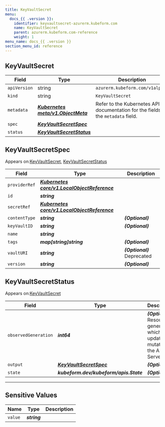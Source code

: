 ```yaml
---
title: KeyVaultSecret
menu:
  docs_{{ .version }}:
    identifier: keyvaultsecret-azurerm.kubeform.com
    name: KeyVaultSecret
    parent: azurerm.kubeform.com-reference
    weight: 1
menu_name: docs_{{ .version }}
section_menu_id: reference
---
```


## KeyVaultSecret
| Field | Type | Description |
| ------ | ----- | ----------- |
| `apiVersion` | string | `azurerm.kubeform.com/v1alpha1` |
|    `kind` | string | `KeyVaultSecret` |
| `metadata` | ***[Kubernetes meta/v1.ObjectMeta](https://kubernetes.io/docs/reference/generated/kubernetes-api/v1.13/#objectmeta-v1-meta)***|Refer to the Kubernetes API documentation for the fields of the `metadata` field.|
| `spec` | ***[KeyVaultSecretSpec](#KeyVaultSecretSpec)***||
| `status` | ***[KeyVaultSecretStatus](#KeyVaultSecretStatus)***||
## KeyVaultSecretSpec

Appears on:[KeyVaultSecret](#KeyVaultSecret), [KeyVaultSecretStatus](#KeyVaultSecretStatus)

| Field | Type | Description |
| ------ | ----- | ----------- |
| `providerRef` | ***[Kubernetes core/v1.LocalObjectReference](https://kubernetes.io/docs/reference/generated/kubernetes-api/v1.13/#localobjectreference-v1-core)***||
| `id` | ***string***||
| `secretRef` | ***[Kubernetes core/v1.LocalObjectReference](https://kubernetes.io/docs/reference/generated/kubernetes-api/v1.13/#localobjectreference-v1-core)***||
| `contentType` | ***string***| ***(Optional)*** |
| `keyVaultID` | ***string***| ***(Optional)*** |
| `name` | ***string***||
| `tags` | ***map[string]string***| ***(Optional)*** |
| `vaultURI` | ***string***| ***(Optional)*** Deprecated|
| `version` | ***string***| ***(Optional)*** |
## KeyVaultSecretStatus

Appears on:[KeyVaultSecret](#KeyVaultSecret)

| Field | Type | Description |
| ------ | ----- | ----------- |
| `observedGeneration` | ***int64***| ***(Optional)*** Resource generation, which is updated on mutation by the API Server.|
| `output` | ***[KeyVaultSecretSpec](#KeyVaultSecretSpec)***| ***(Optional)*** |
| `state` | ***kubeform.dev/kubeform/apis.State***| ***(Optional)*** |
---
## Sensitive Values
| Name | Type | Description |
|------|------|-------------|
| `value` | ***string*** ||
